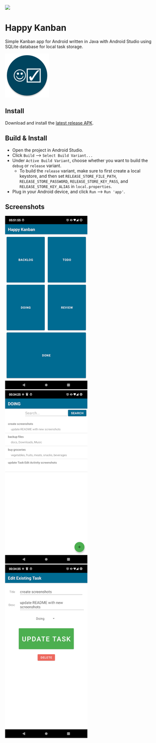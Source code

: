 ![](https://github.com/TomAwezome/happy-kanban/actions/workflows/android.yml/badge.svg?query=branch%3Amaster)

# Happy Kanban

Simple Kanban app for Android written in Java with Android Studio using SQLite database for local task storage. 

![](app/src/main/res/mipmap-xxhdpi/ic_launcher_round.png)

## Install

Download and install the [latest release APK](https://github.com/TomAwezome/happy-kanban/releases/latest).

## Build & Install

- Open the project in Android Studio.
- Click `Build` --> `Select Build Variant...`
- Under `Active Build Variant`, choose whether you want to build the `debug` or `release` variant.
    - To build the `release` variant, make sure to first create a local keystore, and then set `RELEASE_STORE_FILE_PATH`, `RELEASE_STORE_PASSWORD`, `RELEASE_STORE_KEY_PASS`, and `RELEASE_STORE_KEY_ALIAS` in `local.properties`.
- Plug in your Android device, and click `Run` --> `Run 'app'`.

## Screenshots

![](screenshots/screenshot_overview.png)
![](screenshots/screenshot_category_list.png)
![](screenshots/screenshot_task_edit.png)

